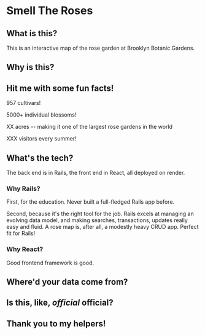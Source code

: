 # Smell The Roses

## What is this?

This is an interactive map of the rose garden at Brooklyn Botanic Gardens.

## Why is this?

## Hit me with some fun facts!

957 cultivars!

5000+ individual blossoms!

XX acres -- making it one of the largest rose gardens in the world

XXX visitors every summer!

## What's the tech?

The back end is in Rails, the front end in React, all deployed on render.

### Why Rails?

First, for the education. Never built a full-fledged Rails app before.

Second, because it's the right tool for the job. Rails excels at managing an evolving data model, and making searches, transactions, updates really easy and fluid. A rose map is, after all, a modestly heavy CRUD app. Perfect fit for Rails!

### Why React?

Good frontend framework is good.

## Where'd your data come from?

## Is this, like, _official_ official?

## Thank you to my helpers!
